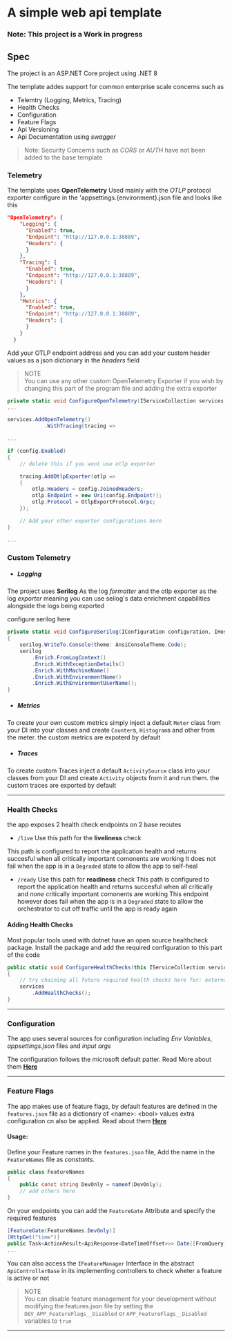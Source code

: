 # A simple web api template
### Note: This project is a Work in progress

## Spec

The project is an ASP.NET Core project using .NET 8

The template addes support for common enterprise scale concerns such as 
- Telemtry (Logging, Metrics, Tracing)
- Health Checks
- Configuration
- Feature Flags
- Api Versioning
- Api Documentation using _swagger_

> Note:
  Security Concerns such as _CORS_ or _AUTH_ have not been added to the base template

### Telemetry
The template uses __OpenTelemetry__ Used mainly with the _OTLP_ protocol exporter configure in the 'appsettings.{environment}.json file and looks like this

```json
"OpenTelemetry": {
    "Logging": {
      "Enabled": true,
      "Endpoint": "http://127.0.0.1:38889",
      "Headers": {
      }
    },
    "Tracing": {
      "Enabled": true,
      "Endpoint": "http://127.0.0.1:38889",
      "Headers": {
      }
    },
    "Metrics": {
      "Enabled": true,
      "Endpoint": "http://127.0.0.1:38889",
      "Headers": {
      }
    }
  }
```

Add your OTLP endpoint address and you can add your custom header values as a json dictionary in the _headers_ field

> NOTE <br/>
  You can use any other custom OpenTelemetry Exporter if you wish by changing this part of the program file and adding the extra exporter

```c#
private static void ConfigureOpenTelemetry(IServiceCollection services, IConfiguration configuration, IHostEnvironment env)
...

services.AddOpenTelemetry()
            .WithTracing(tracing =>

...

if (config.Enabled)
{
    // delete this if you wont use otlp exporter

    tracing.AddOtlpExporter(otlp =>
    {
        otlp.Headers = config.JoinedHeaders;
        otlp.Endpoint = new Uri(config.Endpoint!);
        otlp.Protocol = OtlpExportProtocol.Grpc;
    });

    // Add your other exporter configurations here
}

...
```

### Custom Telemetry

- ##### Logging

The project uses __Serilog__ As the log _formatter_ and the otlp exporter as the log _exporter_
meaning you can use seilog's data enrichment capabilities alongside the logs being exported

configure serilog here

```c#
private static void ConfigureSerilog(IConfiguration configuration, IHostEnvironment env, IServiceProvider sp, LoggerConfiguration serilog)
{
    serilog.WriteTo.Console(theme: AnsiConsoleTheme.Code);
    serilog
        .Enrich.FromLogContext()
        .Enrich.WithExceptionDetails()
        .Enrich.WithMachineName()
        .Enrich.WithEnvironmentName()
        .Enrich.WithEnvironmentUserName();
}
```

- ##### Metrics

To create your own custom metrics simply inject a default `Meter` class from your DI into your classes and create `Counter`s, `Histogram`s and other from the meter. the custom metrics are expoterd by default

- ##### Traces

To create custom Traces inject a default `ActivitySource` class into your classes from your DI and create `Activity` objects from it and run them.
the custom traces are exported by default

<hr />

### Health Checks

the app exposes 2 health check endpoints on 2 base reoutes

- `/live` Use this path for the __liveliness__ check

This path is configured to report the application health and returns succesful when all critically important comonents are working
It does not fail when the app is in a `Degraded` state to allow the app to self-heal


- `/ready` Use this path for __readiness__ check
This path is configured to report the application health and returns succesful when all critically and _none_ critically important comonents are working
This endpoint however does fail when the app is in a `Degraded` state to allow the orchestrator to cut off traffic until the app is ready again

#### Adding Health Checks

Most popular tools used with dotnet have an open source healthcheck package. Install the package and add the required configuration to this part of the code

```c#
public static void ConfigureHealthChecks(this IServiceCollection services, IConfiguration configuration, IHostEnvironment env)
{
    // try chaining all future required health checks here for: external services, databases, etc
    services
        .AddHealthChecks();
}
```

<hr />

### Configuration

The app uses several sources for configuration including _Env Variables_, _appsettings.json_ files and _input args_

The configuration follows the microsoft default patter. Read More about them __[Here](https://learn.microsoft.com/en-us/dotnet/core/extensions/configuration)__

<hr />

### Feature Flags
The app makes use of feature flags, by default features are defined in the `features.json` file as a dictionary of &lt;name&gt;: &lt;bool&gt; values
extra configuration cn also be applied. Read about them __[Here](https://learn.microsoft.com/en-us/azure/azure-app-configuration/use-feature-flags-dotnet-core#feature-flag-declaration)__

#### Usage:
Define your Feature names in the `features.json` file, Add the name in the `FeatureNames` file as _constants_.

```c#
public class FeatureNames
{
    public const string DevOnly = nameof(DevOnly);
    // add others here
}
```

On your endpoints you can add the `FeatureGate` Attribute and specify the required features

```c#
[FeatureGate(FeatureNames.DevOnly)]
[HttpGet("time")]
public Task<ActionResult<ApiResponse<DateTimeOffset>>> Date([FromQuery] DatetimeType type)
...
```

You can also access the `IFeatureManager` Interface in the abstract `ApiControllerBase` in its implementing controllers to check wheter a feature is active or not

> NOTE <br />
  You can disable feature management for your development without modifying the features.json file by setting the 
  `DEV_APP_FeatureFlags__Disabled` or `APP_FeatureFlags__Disabled` variables to `true`

  <hr />




